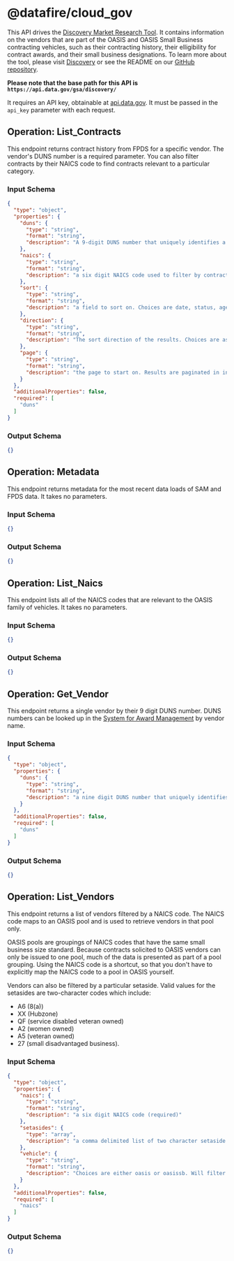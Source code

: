 # @datafire/cloud_gov
<p>This API drives the <a href="https://discovery.gsa.gov">Discovery Market Research Tool</a>.
It contains information on the vendors that are part of the OASIS and OASIS Small Business contracting vehicles, such as their contracting history, their elligibility for contract awards, and their small business designations.
To learn more about the tool, please visit <a href="https://discovery.gsa.gov">Discovery</a> or see the README on our <a href="https://github.com/18F/mirage">GitHub repository</a>.</p>
<p><strong>Please note that the base path for this API is <code>https://api.data.gov/gsa/discovery/</code></strong></p>
<p>It requires an API key, obtainable at <a href="http://api.data.gov/">api.data.gov</a>.
It must be passed in the <code>api_key</code> parameter with each request.</p>

## Operation: List_Contracts
<p>This endpoint returns contract history from FPDS for a specific vendor. The vendor's DUNS number is a required parameter. You can also filter contracts by their NAICS code to find contracts relevant to a particular category.  </p>

### Input Schema
```json
{
  "type": "object",
  "properties": {
    "duns": {
      "type": "string",
      "format": "string",
      "description": "A 9-digit DUNS number that uniquely identifies a vendor (required)."
    },
    "naics": {
      "type": "string",
      "format": "string",
      "description": "a six digit NAICS code used to filter by contracts with a certain NAICS"
    },
    "sort": {
      "type": "string",
      "format": "string",
      "description": "a field to sort on. Choices are date, status, agency, and amount"
    },
    "direction": {
      "type": "string",
      "format": "string",
      "description": "The sort direction of the results. Choices are asc or desc."
    },
    "page": {
      "type": "string",
      "format": "string",
      "description": "the page to start on. Results are paginated in increments of 100. Begins at page=1."
    }
  },
  "additionalProperties": false,
  "required": [
    "duns"
  ]
}
```
### Output Schema
```json
{}
```
## Operation: Metadata
<p>This endpoint returns metadata for the most recent data loads of SAM and FPDS data. It takes no parameters.  </p>

### Input Schema
```json
{}
```
### Output Schema
```json
{}
```
## Operation: List_Naics
<p>This endpoint lists all of the NAICS codes that are relevant to the OASIS family of vehicles. It takes no parameters.  </p>

### Input Schema
```json
{}
```
### Output Schema
```json
{}
```
## Operation: Get_Vendor
<p>This endpoint returns a single vendor by their 9 digit DUNS number. DUNS numbers can be looked up in the <a href="https://www.sam.gov">System for Award Management</a> by vendor name.  </p>

### Input Schema
```json
{
  "type": "object",
  "properties": {
    "duns": {
      "type": "string",
      "format": "string",
      "description": "a nine digit DUNS number that uniquely identifies the vendor (required)"
    }
  },
  "additionalProperties": false,
  "required": [
    "duns"
  ]
}
```
### Output Schema
```json
{}
```
## Operation: List_Vendors
<p>This endpoint returns a list of vendors filtered by a NAICS code. The NAICS code maps to an OASIS pool and is used to retrieve vendors in that pool only.</p>
<p>OASIS pools are groupings of NAICS codes that have the same small business size standard. Because contracts solicited to OASIS vendors can only be issued to one pool, much of the data is presented as part of a pool grouping. Using the NAICS code is a shortcut, so that you don't have to explicitly map the NAICS code to a pool in OASIS yourself.</p>
<p>Vendors can also be filtered by a particular setaside. Valid values for the setasides are two-character codes which include:</p>
<ul>
<li>A6 (8(a))</li>
<li>XX (Hubzone)</li>
<li>QF (service disabled veteran owned)</li>
<li>A2 (women owned)</li>
<li>A5 (veteran owned)</li>
<li>27 (small disadvantaged business).  </li>
</ul>

### Input Schema
```json
{
  "type": "object",
  "properties": {
    "naics": {
      "type": "string",
      "format": "string",
      "description": "a six digit NAICS code (required)"
    },
    "setasides": {
      "type": "array",
      "description": "a comma delimited list of two character setaside codes to filter by.  Ex. setasides=A6,A5  will filter by 8a and veteran owned business."
    },
    "vehicle": {
      "type": "string",
      "format": "string",
      "description": "Choices are either oasis or oasissb. Will filter vendors by their presence in either the OASIS unrestricted vehicle or the OASIS Small Business vehicle."
    }
  },
  "additionalProperties": false,
  "required": [
    "naics"
  ]
}
```
### Output Schema
```json
{}
```
